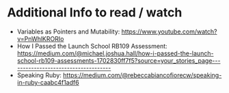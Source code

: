 # Additional Info to read / watch

* Variables as Pointers and Mutability: https://www.youtube.com/watch?v=PnWhlKRORIo
* How I Passed  the Launch School RB109 Assessment: https://medium.com/@michael.joshua.hall/how-i-passed-the-launch-school-rb109-assessments-1702830ff7f5?source=your_stories_page-------------------------------------
* Speaking Ruby: https://medium.com/@rebeccabiancofiorecw/speaking-in-ruby-caabc4f1adf6
